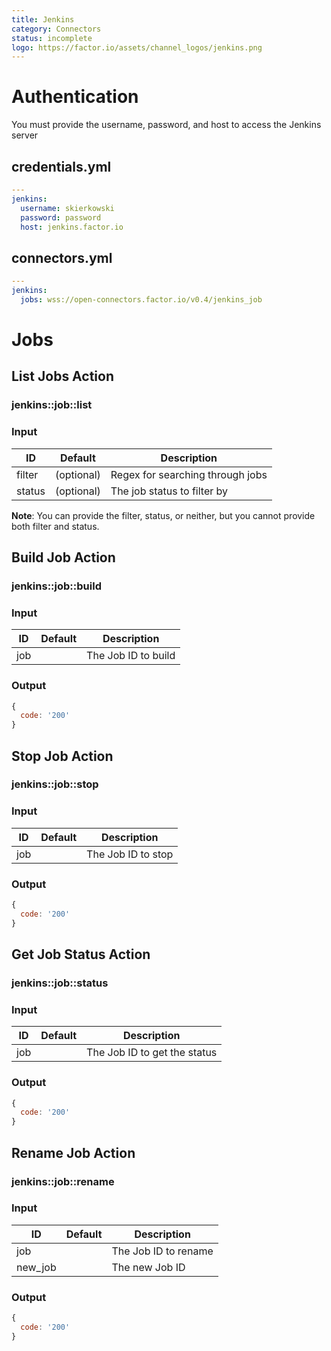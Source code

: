```yaml
---
title: Jenkins
category: Connectors
status: incomplete
logo: https://factor.io/assets/channel_logos/jenkins.png
---
```

# Authentication

You must provide the username, password, and host to access the Jenkins server

## credentials.yml
```yaml
---
jenkins:
  username: skierkowski
  password: password
  host: jenkins.factor.io
```

## connectors.yml
```yaml
---
jenkins:
  jobs: wss://open-connectors.factor.io/v0.4/jenkins_job
```

# Jobs

## List Jobs Action
### jenkins::job::list

### Input

ID | Default | Description
--- | ------- | -----------
filter | (optional) | Regex for searching through jobs
status | (optional) | The job status to filter by

**Note**: You can provide the filter, status, or neither, but you cannot provide both filter and status. 

## Build Job Action
### jenkins::job::build

### Input

ID | Default | Description
--- | ------- | -----------
job |  | The Job ID to build

### Output
```javascript
{
  code: '200'
}
```

## Stop Job Action
### jenkins::job::stop

### Input

ID | Default | Description
--- | ------- | -----------
job |  | The Job ID to stop

### Output
```javascript
{
  code: '200'
}
```

## Get Job Status Action
### jenkins::job::status

### Input

ID | Default | Description
--- | ------- | -----------
job |  | The Job ID to get the status

### Output
```javascript
{
  code: '200'
}
```

## Rename Job Action
### jenkins::job::rename

### Input

ID | Default | Description
--- | ------- | -----------
job |  | The Job ID to rename
new_job | | The new Job ID

### Output
```javascript
{
  code: '200'
}
```